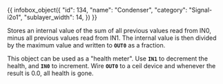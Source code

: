 {{ infobox_object({
	"id": 134,
	"name": "Condenser",
	"category": "Signal-i2o1",
	"sublayer_width": 14,
}) }}

Stores an internal value of the sum of all previous values read from IN0, minus all previous values read from IN1. The internal value is then divided by the maximum value and written to **`OUT0`** as a fraction.

This object can be used as a "health meter". Use **`IN1`** to decrement the health, and **`IN0`** to increment. Wire **`OUT0`** to a ceil device and whenever the result is 0.0, all health is gone.